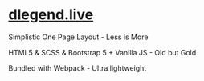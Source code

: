 ﻿# <a href="https://dlegend.live/">dlegend.live</a>

Simplistic One Page Layout - Less is More

HTML5 & SCSS & Bootstrap 5 + Vanilla JS - Old but Gold

Bundled with Webpack - Ultra lightweight
